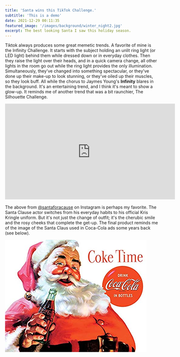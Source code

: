 ```yaml
---
title: 'Santa wins this TikTok Challenge.'
subtitle: 'This is a demo'
date: 2021-12-29 00:11:35
featured_image: '/images/background/winter_night2.jpg'
excerpt: The best looking Santa I saw this holiday season.
---
```


Tiktok always produces some great memetic trends. A favorite of mine is the Infinity Challenge. It starts with the subject holding an unlit ring light (or LED light) behind them while dressed down or in everyday clothes. Then they raise the light over their heads, and in a quick camera change, all other lights in the room go out while the ring light provides the only illumination. Simultaneously, they've changed into something spectacular, or they've done up their make-up to look stunning, or they've oiled up their muscles, so they look buff. All while the chorus to Jaymes Young's **Infinity** blares in the background. It's an entertaining trend, and I think it's meant to show a glow-up. It reminds me of another trend that was a bit raunchier, The Silhouette Challenge.


<iframe width="560" height="315" src="https://www.youtube.com/embed/Gq1rB14jj0U" title="YouTube video player" frameborder="0" allow="accelerometer; autoplay; clipboard-write; encrypted-media; gyroscope; picture-in-picture" allowfullscreen></iframe>


The above from [@santaforacause](https://www.instagram.com/santaforacause/?hl=en) on Instagram is perhaps my favorite. The Santa Clause actor switches from his everyday habits to his official Kris Kringle uniform. But it's not just the change of outfit; it's the cherubic smile and the rosy cheeks that complete the get-up. The final product reminds me of the image of the Santa Claus used in Coca-Cola ads some years back (see below).

![](/images/blog_images/2021-12-29-Infinity.jpg)
